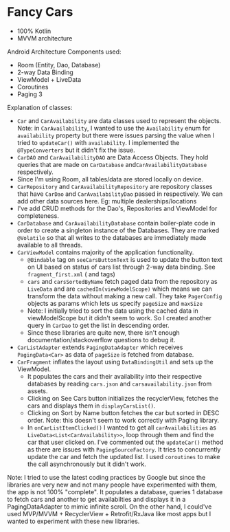 # Fancy Cars
- 100% Kotlin
- MVVM architecture

Android Architecture Components used:
- Room (Entity, Dao, Database)
- 2-way Data Binding
- ViewModel + LiveData
- Coroutines
- Paging 3

Explanation of classes:
- `Car` and `CarAvailability` are data classes used to represent the objects. Note: in `CarAvailability`, I wanted to use the `Availability` enum for `availability` property but there were issues parsing the value when I tried to `updateCar()` with `availability`. I implemented the `@TypeConverters` but it didn't fix the issue.
- `CarDAO` and `CarAvailabilityDAO` are Data Access Objects. They hold queries that are made on `CarDatabase` and`CarAvailabilityDatabase` respectively.
- Since I'm using Room, all tables/data are stored locally on device.
- `CarRepository` and `CarAvailabilityRepository` are repository classes that have `CarDao` and `CarAvailabilityDao` passed in respectively. We can add other data sources here. Eg: multiple dealerships/locations
- I've add CRUD methods for the Dao's, Repositories and ViewModel for completeness.
- `CarDatabase` and `CarAvailabilityDatabase` contain boiler-plate code in order to create a singleton instance of the Databases. They are marked `@Volatile` so that all writes to the databases are immediately made available to all threads.
- `CarViewModel` contains majority of the application functionality.
    - `@Bindable` tag on `seeCarsButtonText` is used to update the button text on UI based on status of cars list through 2-way data binding. See `fragment_first.xml` (<layout> and <data> tags)
    - `cars` and `carsSortedByName` fetch paged data from the repository as `LiveData` and are `cachedIn(viewModelScope)` which means we can transform the data without making a new call. They take `PagerConfig` objects as params which lets us specify `pageSize` and `maxSize`
    - Note: I initially tried to sort the data using the cached data in viewModelScope but it didn't seem to work. So I created another query in `CarDao` to get the list in descending order.
    - Since these libraries are quite new, there isn't enough documentation/stackoverflow questions to debug it.
- `CarListAdapter` extends `PagingDataAdapter` which receives `PagingData<Car>` as data of `pageSize` is fetched from database.
- `CarFragment` inflates the layout using `DataBindingUtil` and sets up the ViewModel.
    - It populates the cars and their availability into their respective databases by reading `cars.json` and `carsavailability.json` from assets.
    - Clicking on See Cars button initializes the recyclerView, fetches the cars and displays them in `displayCarsList()`.
    - Clicking on Sort by Name button fetches the car but sorted in DESC order. Note: this doesn't seem to work correctly with Paging library.
    - In `onCarListItemClicked()` I wanted to get all `carAvailabilities` as `LiveData<List<CarAvailability>>`, loop through them and find the car that user clicked on. I've commented out the `updateCar()` method as there are issues with `PagingSourceFactory`. It tries to concurrently update the car and fetch the updated list. I used `coroutines` to make the call asynchronously but it didn't work.

Note: I tried to use the latest coding practices by Google but since the libraries are very new and not many people have experimented with them, the app is not 100% "complete". It populates a database, queries 1 database to fetch cars and another to get availabilties and displays it in a PagingDataAdapter to mimic infinite scroll.
On the other hand, I could've used MVP/MVVM + RecyclerView + Retrofit/RxJava like most apps but I wanted to experiment with these new libraries.

